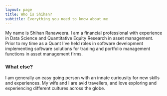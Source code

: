 ```yaml
---
layout: page
title: Who is Shihan?
subtitle: Everything you need to know about me
---
```


My name is Shihan Ranaweera. I am a financial professional with experience in Data Science and Quantitative Equity Research in asset management. Prior to my time as a Quant I've held roles in software development implementing software solutions for trading and portfolio management functions in asset management firms.

### What else?

I am generally an easy going person with an innate curiousity for new skills and experiences. My wife and I are avid travellers, and love exploring and experiencing different cultures across the globe.
